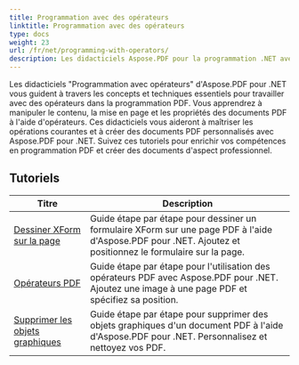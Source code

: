 ```yaml
---
title: Programmation avec des opérateurs
linktitle: Programmation avec des opérateurs
type: docs
weight: 23
url: /fr/net/programming-with-operators/
description: Les didacticiels Aspose.PDF pour la programmation .NET avec des opérateurs vous enseignent les techniques essentielles pour travailler avec des opérateurs dans la programmation PDF.
---
```


Les didacticiels "Programmation avec opérateurs" d'Aspose.PDF pour .NET vous guident à travers les concepts et techniques essentiels pour travailler avec des opérateurs dans la programmation PDF. Vous apprendrez à manipuler le contenu, la mise en page et les propriétés des documents PDF à l'aide d'opérateurs. Ces didacticiels vous aideront à maîtriser les opérations courantes et à créer des documents PDF personnalisés avec Aspose.PDF pour .NET. Suivez ces tutoriels pour enrichir vos compétences en programmation PDF et créer des documents d'aspect professionnel.

## Tutoriels
| Titre | Description |
| --- | --- | 
| [Dessiner XForm sur la page](./draw-xform-on-page/) | Guide étape par étape pour dessiner un formulaire XForm sur une page PDF à l'aide d'Aspose.PDF pour .NET. Ajoutez et positionnez le formulaire sur la page. |  
| [Opérateurs PDF](./pdf-operators/) | Guide étape par étape pour l'utilisation des opérateurs PDF avec Aspose.PDF pour .NET. Ajoutez une image à une page PDF et spécifiez sa position. |  
| [Supprimer les objets graphiques](./remove-graphics-objects/) | Guide étape par étape pour supprimer des objets graphiques d'un document PDF à l'aide d'Aspose.PDF pour .NET. Personnalisez et nettoyez vos PDF. |  